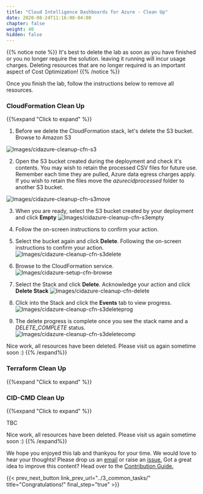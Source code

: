 ```yaml
---
title: "Cloud Intelligence Dashboards for Azure - Clean Up"
date: 2020-08-24T11:16:08-04:00
chapter: false
weight: 40
hidden: false
---
```


{{% notice note %}}
It's best to delete the lab as soon as you have finished or you no longer require the solution. leaving it running will incur usage charges. Deleting resources that are no longer required is an important aspect of Cost Optimization!
{{% /notice %}} 

Once you finish the lab, follow the instructions below to remove all resources.

### CloudFormation Clean Up
{{%expand "Click to expand" %}}

1. Before we delete the CloudFormation stack, let's delete the S3 bucket. Browse to Amazon S3

![Images/cidazure-cleanup-cfn-s3](/Cost/300_Cloud_Intelligence_Dashboard_for_Azure/Images/cidazure-cleanup-cfn-s3.png?width=1000px)

2. Open the S3 bucket created during the deployment and check it's contents. You may wish to retain the processed CSV files for future use. Remember each time they are pulled, Azure data egress charges apply. If you wish to retain the files move the *azurecidprocessed* folder to another S3 bucket.

![Images/cidazure-cleanup-cfn-s3move](/Cost/300_Cloud_Intelligence_Dashboard_for_Azure/Images/cidazure-cleanup-cfn-s3move.png?width=1000px)

3. When you are ready, select the S3 bucket created by your deployment and click **Empty**
![Images/cidazure-cleanup-cfn-s3empty](/Cost/300_Cloud_Intelligence_Dashboard_for_Azure/Images/cidazure-cleanup-cfn-s3empty.png?width=1000px)

4. Follow the on-screen instructions to confirm your action.

5. Select the bucket again and click **Delete**. Following the on-screen instructions to confirm your action.
![Images/cidazure-cleanup-cfn-s3delete](/Cost/300_Cloud_Intelligence_Dashboard_for_Azure/Images/cidazure-cleanup-cfn-s3delete.png?width=500px)

6. Browse to the CloudFormation service.
![Images/cidazure-setup-cfn-browse](/Cost/300_Cloud_Intelligence_Dashboard_for_Azure/Images/cidazure-setup-cfn-browse.png?width=1000px)

7. Select the Stack and click **Delete**. Acknowledge your action and click **Delete Stack**
![Images/cidazure-cleanup-cfn-delete](/Cost/300_Cloud_Intelligence_Dashboard_for_Azure/Images/cidazure-cleanup-cfn-delete.png?width=1000px)

8. Click into the Stack and click the **Events** tab to view progress.
![Images/cidazure-cleanup-cfn-s3deleteprog](/Cost/300_Cloud_Intelligence_Dashboard_for_Azure/Images/cidazure-cleanup-cfn-s3deleteprog.png?width=1000px)

9. The delete progress is complete once you see the stack name and a *DELETE_COMPLETE* status.
![Images/cidazure-cleanup-cfn-s3deletecomp](/Cost/300_Cloud_Intelligence_Dashboard_for_Azure/Images/cidazure-cleanup-cfn-s3deletecomp.png?width=1000px)

Nice work, all resources have been deleted. Please visit us again sometime soon :)
{{% /expand%}}

### Terraform Clean Up
{{%expand "Click to expand" %}}

### CID-CMD Clean Up
{{%expand "Click to expand" %}}


TBC

Nice work, all resources have been deleted. Please visit us again sometime soon :)
{{% /expand%}}

We hope you enjoyed this lab and thankyou for your time. We would love to hear your thoughts! Please drop us an [email](mailto:cloud-intelligence-dashboards@amazon.com) or raise an [issue.](/contributing/02_reportingbugs/) Got a great idea to improve this content? Head over to the [Contribution Guide.](/contributing/)

{{< prev_next_button link_prev_url="../3_common_tasks/"  title="Congratulations!" final_step="true" >}}